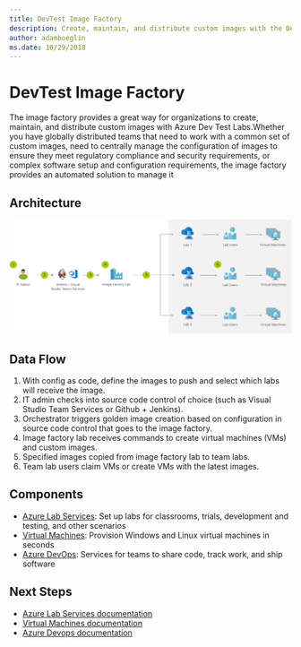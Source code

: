 ```yaml
---
title: DevTest Image Factory 
description: Create, maintain, and distribute custom images with the DevTest Image Factory, an automated image development and management solution from Azure Dev Test Labs.
author: adamboeglin
ms.date: 10/29/2018
---
```

# DevTest Image Factory 
The image factory provides a great way for organizations to create, maintain, and distribute custom images with Azure Dev Test Labs.Whether you have globally distributed teams that need to work with a common set of custom images, need to centrally manage the configuration of images to ensure they meet regulatory compliance and security requirements, or complex software setup and configuration requirements, the image factory provides an automated solution to manage it

## Architecture
<img src="media/dev-test-image-factory.svg" alt='architecture diagram' />

## Data Flow
1. With config as code, define the images to push and select which labs will receive the image.
1. IT admin checks into source code control of choice (such as Visual Studio Team Services or Github + Jenkins).
1. Orchestrator triggers golden image creation based on configuration in source code control that goes to the image factory.
1. Image factory lab receives commands to create virtual machines (VMs) and custom images.
1. Specified images copied from image factory lab to team labs.
1. Team lab users claim VMs or create VMs with the latest images.

## Components
* [Azure Lab Services](href="http://azure.microsoft.com/services/lab-services/): Set up labs for classrooms, trials, development and testing, and other scenarios
* [Virtual Machines](href="http://azure.microsoft.com/services/virtual-machines/): Provision Windows and Linux virtual machines in seconds
* [Azure DevOps](href="http://azure.microsoft.com/services/devops/): Services for teams to share code, track work, and ship software

## Next Steps
* [Azure Lab Services documentation](https://docs.microsoft.com/azure/lab-services/)
* [Virtual Machines documentation](https://docs.microsoft.com/azure/virtual-machines/)
* [Azure Devops documentation](https://docs.microsoft.com/azure/devops/)